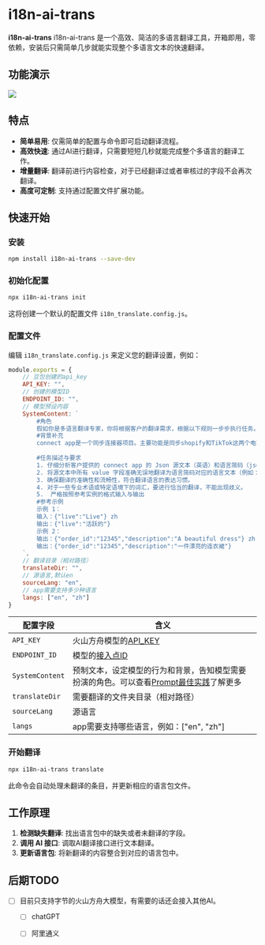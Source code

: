 # i18n-ai-trans

**i18n-ai-trans** i18n-ai-trans 是一个高效、简洁的多语言翻译工具，开箱即用，零依赖，安装后只需简单几步就能实现整个多语言文本的快速翻译。

## 功能演示
![](https://media.giphy.com/media/7HhZwOLJAZ14kn7wlT/giphy.gif)

## 特点

- **简单易用**: 仅需简单的配置与命令即可启动翻译流程。
- **高效快速**: 通过AI进行翻译，只需要短短几秒就能完成整个多语言的翻译工作。
- **增量翻译**: 翻译前进行内容检查，对于已经翻译过或者审核过的字段不会再次翻译。
- **高度可定制**: 支持通过配置文件扩展功能。



## 快速开始

### 安装

```sh
npm install i18n-ai-trans --save-dev
```

### 初始化配置

```sh
npx i18n-ai-trans init
```

这将创建一个默认的配置文件 `i18n_translate.config.js`。


### 配置文件

编辑 `i18n_translate.config.js` 来定义您的翻译设置，例如：

```javascript
module.exports = {
    // 豆包创建的api_key
    API_KEY: "",
    // 创建的模型ID
    ENDPOINT_ID: "",
    // 模型预设内容
    SystemContent: `
        #角色
        假如你是多语言翻译专家，你将根据客户的翻译需求，根据以下规则一步步执行任务。    
        #背景补充    
        connect app是一个同步连接器项目。主要功能是同步shopify和TikTok这两个电商平台的产品和订单
        
        #任务描述与要求    
        1. 仔细分析客户提供的 connect app 的 Json 源文本（英语）和语言简码（json原文本和语言简码用空格隔开）。   
        2. 将源文本中所有 value 字段准确无误地翻译为语言简码对应的语言文本（例如：zh简码翻译为中文）。        
        3. 确保翻译的准确性和流畅性，符合翻译语言的表达习惯。    
        4. 对于一些专业术语或特定语境下的词汇，要进行恰当的翻译，不能出现歧义。   
        5.  严格按照参考实例的格式输入与输出
        #参考示例    
        示例 1：    
        输入：{"live":"Live"} zh
        输出：{"live":"活跃的"}    
        示例 2：    
        输出：{"order_id":"12345","description":"A beautiful dress"} zh
        输出：{"order_id":"12345","description":"一件漂亮的连衣裙"}
    `,
    // 翻译目录（相对路径）
    translateDir: "",
    // 源语言,默认en
    sourceLang: "en",
    // app需要支持多少种语言
    langs: ["en", "zh"]
}
```
| 配置字段        | 含义                                                                                                                                    |
| --------------- | --------------------------------------------------------------------------------------------------------------------------------------- |
| `API_KEY`       | 火山方舟模型的[API_KEY](https://console.volcengine.com/ark/region:ark+cn-beijing/apiKey?apikey=%7B%7D)                                  |
| `ENDPOINT_ID`   | 模型的[接入点ID](https://console.volcengine.com/ark/region:ark+cn-beijing/endpoint?config=%7B%7D)                                       |
| `SystemContent` | 预制文本，设定模型的行为和背景，告知模型需要扮演的角色。可以查看[Prompt最佳实践](https://www.volcengine.com/docs/82379/1221660)了解更多 |
| `translateDir`  | 需要翻译的文件夹目录（相对路径）                                                                                                        |
| `sourceLang`    | 源语言                                                                                                                                  |
| `langs`         | app需要支持哪些语言，例如：["en", "zh"]                                                                                                 |


### 开始翻译

```sh
npx i18n-ai-trans translate
```

此命令会自动处理未翻译的条目，并更新相应的语言包文件。

## 工作原理

1. **检测缺失翻译**: 找出语言包中的缺失或者未翻译的字段。
2. **调用 AI 接口**: 调取AI翻译接口进行文本翻译。
3. **更新语言包**: 将新翻译的内容整合到对应的语言包中。

## 后期TODO
- [ ] 目前只支持字节的火山方舟大模型，有需要的话还会接入其他AI。
  - [ ] chatGPT
  - [ ] 阿里通义



